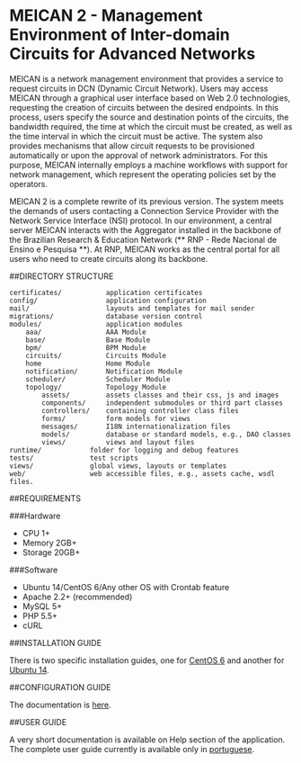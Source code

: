 # MEICAN 2 - Management Environment of Inter-domain Circuits for Advanced Networks

MEICAN is a network management environment that provides a service to request circuits in DCN (Dynamic Circuit Network). Users may access MEICAN through a graphical user interface based on Web 2.0 technologies, requesting the creation of circuits between the desired endpoints. In this process, users specify the source and destination points of the circuits, the bandwidth required, the time at which the circuit must be created, as well as the time interval in which the circuit must be active. The system also provides mechanisms that allow circuit requests to be provisioned automatically or upon the approval of network administrators. For this purpose, MEICAN internally employs a machine workflows with support for network management, which represent the operating policies set by the operators.

MEICAN 2 is a complete rewrite of its previous version. The system meets the demands of users contacting a Connection Service Provider with the Network Service Interface (NSI) protocol. In our environment, a central server MEICAN interacts with the Aggregator installed in the backbone of the Brazilian Research & Education Network (** RNP - Rede Nacional de Ensino e Pesquisa **). At RNP, MEICAN works as the central portal for all users who need to create circuits along its backbone.

##DIRECTORY STRUCTURE

```
certificates/       	application certificates
config/             	application configuration
mail/               	layouts and templates for mail sender
migrations/         	database version control
modules/            	application modules
	aaa/				AAA Module
	base/				Base Module
	bpm/				BPM Module
	circuits/			Circuits Module
	home				Home Module
	notification/		Notification Module
	scheduler/			Scheduler Module
	topology/			Topology Module
		assets/			assets classes and their css, js and images
		components/		independent submodules or third part classes
		controllers/	containing controller class files
		forms/			form models for views
		messages/		I18N internationalization files
		models/			database or standard models, e.g., DAO classes
		views/			views and layout files
runtime/            folder for logging and debug features
tests/              test scripts
views/              global views, layouts or templates
web/                web accessible files, e.g., assets cache, wsdl files.
```

##REQUIREMENTS

###Hardware

- CPU 1+
- Memory 2GB+
- Storage 20GB+

###Software

- Ubuntu 14/CentOS 6/Any other OS with Crontab feature
- Apache 2.2+ (recommended)
- MySQL 5+
- PHP 5.5+
- cURL

##INSTALLATION GUIDE

There is two specific installation guides, one for [CentOS 6](https://github.com/ufrgs-hyman/meican2/blob/master/docs/guide-en/installation-centos.md) and another for [Ubuntu 14](https://github.com/ufrgs-hyman/meican2/blob/master/docs/guide-en/installation-ubuntu.md).

##CONFIGURATION GUIDE

The documentation is [here](https://github.com/ufrgs-hyman/meican2/blob/master/docs/guide-en/configuration.md).

##USER GUIDE

A very short documentation is available on Help section of the application. The complete user guide currently is available only in [portuguese](https://wiki.rnp.br/display/secipo/Guia+MEICAN).
